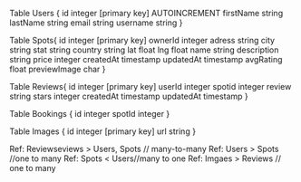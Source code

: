 Table Users {
  id integer [primary key] AUTOINCREMENT
  firstName string
  lastName string
  email string
  username string
}

Table Spots{
id integer  [primary key]
ownerId integer
adress string
city string
stat string
country string
lat float
lng float
name string
description string
price integer
createdAt timestamp
updatedAt timestamp
avgRating float
previewImage char
}

Table Reviews{
  id integer [primary key]
  userId integer
  spotid integer
  review string
  stars integer
  createdAt timestamp
  updatedAt timestamp
}

Table Bookings {
  id integer
  spotId integer
}

Table Images {
  id integer [primary key]
  url string
}

Ref: Reviewseviews > Users, Spots // many-to-many
Ref: Users > Spots //one to many
Ref: Spots < Users//many to one
Ref: Imgaes > Reviews // one to many 

